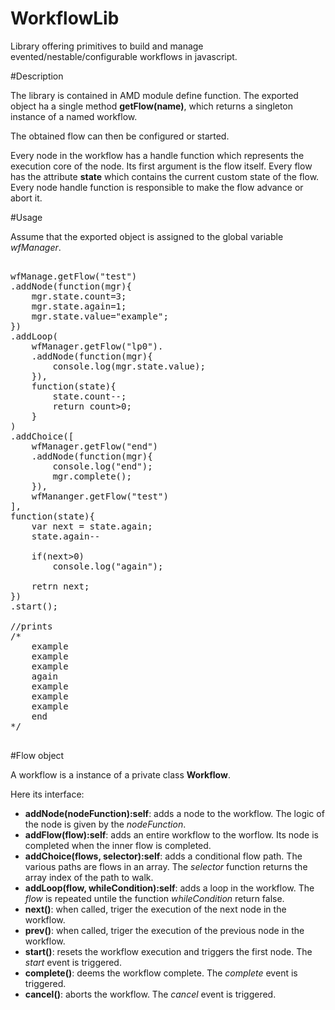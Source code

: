 # WorkflowLib
Library offering primitives to build and manage evented/nestable/configurable workflows in javascript.

#Description

The library is contained in AMD module define function. The exported object ha a single method **getFlow(name)**, which returns a singleton instance of a named workflow.

The obtained flow can then be configured or started.

Every node in the workflow has a handle function which represents the execution core of the node.
Its first argument is the flow itself. Every flow has the attribute **state** which contains the current custom state of the flow. Every node handle function is responsible to make the flow advance or abort it.

#Usage

Assume that the exported object is assigned to the global variable _wfManager_.

<pre>

wfManage.getFlow("test")
.addNode(function(mgr){
	mgr.state.count=3;
	mgr.state.again=1;
	mgr.state.value="example";
})
.addLoop(
	wfManager.getFlow("lp0").
	.addNode(function(mgr){
		console.log(mgr.state.value);
	}),
	function(state){
		state.count--;
		return count>0;
	}
)
.addChoice([
	wfManager.getFlow("end")
	.addNode(function(mgr){
		console.log("end");
		mgr.complete();
	}),
	wfMananger.getFlow("test")
],
function(state){
	var next = state.again;
	state.again--

	if(next>0)
		console.log("again");
	
	retrn next;
})
.start();

//prints
/*
	example
	example
	example
	again
	example
	example
	example
	end
*/

</pre>


#Flow object

A workflow is a instance of a private class **Workflow**.

Here its interface:

- **addNode(nodeFunction):self**: adds a node to the workflow. The logic of the node is given by the _nodeFunction_.
- **addFlow(flow):self**: adds an entire workflow to the worflow. Its node is completed when the inner flow is completed.
- **addChoice(flows, selector):self**: adds a conditional flow path. The various paths are flows in an array. The _selector_ function returns the array index of the path to walk.
- **addLoop(flow, whileCondition):self**: adds a loop in the workflow. The _flow_ is repeated untile the function _whileCondition_ return false.
- **next()**: when called, triger the execution of the next node in the workflow.
- **prev()**: when called, triger the execution of the previous node in the workflow.
- **start()**: resets the workflow execution and triggers the first node. The _start_ event is triggered.
- **complete()**: deems the workflow complete. The _complete_ event is triggered.
- **cancel()**: aborts the workflow. The _cancel_ event is triggered.
